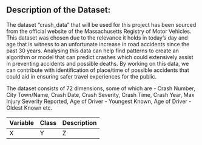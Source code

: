 
## Description of the Dataset:

The dataset “crash_data” that will be used for this project has been sourced from the official website of the Massachusetts Registry of Motor Vehicles. This dataset was chosen due to the relevance it holds in today’s day and age that is witness to an unfortunate increase in road accidents since the past 30 years. Analysing this data can help find patterns to create an algorithm or model that can predict crashes which could extensively assist in preventing accidents and possible deaths. By working on this data, we can contribute with identification of place/time of possible accidents that could aid in ensuring safer travel experiences for the public.

The dataset consists of 72 dimensions, some of which are - Crash Number, City Town/Name, Crash Date, Crash Severity, Crash Time, Crash Year, Max Injury Severity Reported, Age of Driver - Youngest Known, Age of Driver - Oldest Known etc.



| Variable                                     | Class       | Description                                    | 
|----------------------------------------------|--------------|---------------------------------------------------|
| X                  | Y         | Z  | 

